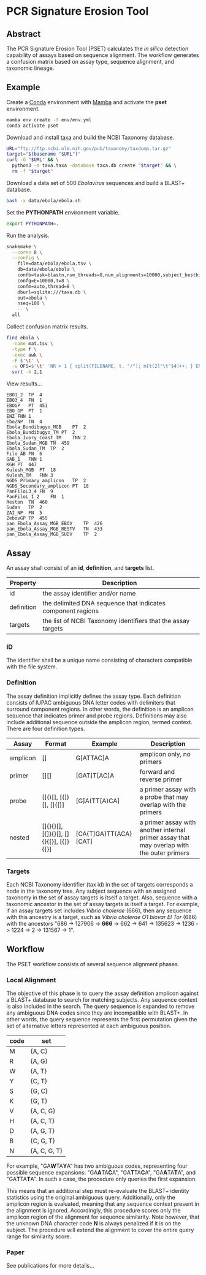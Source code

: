 # PCR Signature Erosion Tool

## Abstract

The PCR Signature Erosion Tool (PSET) calculates the *in silico* detection capability of assays based on sequence alignment. The workflow generates a confusion matrix based on assay type, sequence alignment, and taxonomic lineage.

## Example

Create a [Conda](https://docs.conda.io/en/latest/) environment with [Mamba](https://github.com/mamba-org/mamba) and activate the **pset** environment.
```bash
mamba env create -f env/env.yml
conda activate pset
```

Download and install [taxa](https://github.com/biolaboro/taxa) and build the NCBI Taxonomy database.
```bash
URL="ftp://ftp.ncbi.nlm.nih.gov/pub/taxonomy/taxdump.tar.gz"
target="$(basename "$URL")"
curl -O "$URL" && \
  python3 -m taxa.taxa -database taxa.db create "$target" && \
  rm -f "$target"
```

Download a data set of 500 *Ebolavirus* sequences and build a BLAST+ database.
```bash
bash -x data/ebola/ebola.sh
```

Set the **PYTHONPATH** environment variable.
```bash
export PYTHONPATH=.
```

Run the analysis.
```bash
snakemake \
  --cores 8 \
  --config \
    file=data/ebola/ebola.tsv \
    db=data/ebola/ebola \
    confb=task=blastn,num_threads=8,num_alignments=10000,subject_besthit \
    confg=E=10000,T=8 \
    confm=auto,thread=8 \
    dburl=sqlite:///taxa.db \
    out=ebola \
    nseq=100 \
    -- \
  all
```

Collect confusion matrix results.
```bash
find ebola \
  -name mat.tsv \
  -type f \
  -exec awk \
  -F $'\t' \
  -v OFS=$'\t' 'NR > 1 { split(FILENAME, t, "/"); m[t[2]"\t"$4]++; } END { for (k in m); print k, m[k]; }' {} \; | \
  sort -k 2,1
```

View results...
```
EBO1_2	TP	4
EBO3_4	FN	1
EBOGP	PT	451
EBO_GP	PT	1
ENZ	FNN	1
EboZNP	TN	4
Ebola_Bundibugyo_MGB	PT	2
Ebola_Bundibugyo_TM	PT	2
Ebola_Ivory_Coast_TM	TNN	2
Ebola_Sudan_MGB	TN	459
Ebola_Sudan_TM	TP	2
Filo_AB	FN	6
GAB_1	FNN	1
KGH	PT	447
Kulesh_MGB	PT	18
Kulesh_TM	FNN	3
NGDS_Primary_amplicon	TP	2
NGDS_Secondary_amplicon	PT	18
PanFiloL3_4	FN	9
PanFiloL_1_2	FN	1
Reston	TN	460
Sudan	TP	2
ZAI_NP	FN	5
ZebovGP	TP	455
pan_Ebola_Assay_MGB_EBOV	TP	426
pan_Ebola_Assay_MGB_RESTV	TN	433
pan_Ebola_Assay_MGB_SUDV	TP	2
```

## Assay

An assay shall consist of an **id**, **definition**, and **targets** list.

| Property | Description |
|-|-|
| id | the assay identifier and/or name |
| definition | the delimited DNA sequence that indicates component regions |
| targets | the list of NCBI Taxonomy identifiers that the assay targets |

### ID

The identifier shall be a unique name consisting of characters compatible with the file system.

### Definition

The assay definition implicitly defines the assay type. Each definition consists of IUPAC ambiguous DNA letter codes with delimiters that surround component regions. In other words, the definition is an amplicon sequence that indicates primer and probe regions. Definitions may also include additional sequence outside the amplicon region, termed context. There are four definition types.

| Assay | Format | Example | Description |
|-|-|-|-|
| amplicon | [] | G[ATTAC]A | amplicon only, no primers |
|primer | [][] | [GAT]T[AC]A | forward and reverse primer |
| probe | []\(\)[], [\(]\)[], []\([\)] | [G]A(TT[A)CA] | a primer assay with a probe that may overlap with the primers |
| nested | []{}{}[], [{]}{}[], []{}{[}], [{]}{[}] | [CA{T]GA}TT{ACA}[CAT] | a primer assay with another internal primer assay that may overlap with the outer primers |

### Targets

Each NCBI Taxonomy identifier (tax id) in the set of targets corresponds a node in the taxonomy tree. Any subject sequence with an assigned taxonomy in the set of assay targets is itself a target. Also, sequence with a taxonomic ancestor in the set of assay targets is itself a target. For example, if an assay targets set includes *Vibrio cholerae* (666), then any sequence with this ancestry is a target, such as *Vibrio cholerae O1 biovar El Tor* (686) with the ancestors "686 -> 127906 -> **666** -> 662 -> 641 -> 135623 -> 1236 -> 1224 -> 2 -> 131567 -> 1".

## Workflow

The PSET workflow consists of several sequence alignment phases.

### Local Alignment

The objective of this phase is to query the assay definition amplicon against a BLAST+ database to search for matching subjects. Any sequence context is also included in the search. The query sequence is expanded to remove any ambiguous DNA codes since they are incompatible with BLAST+. In other words, the query sequence represents the first permutation given the set of alternative letters represented at each ambiguous position.

|code|set|
|-|-|
|M|{A, C}|
|R|{A, G}|
|W|{A, T}|
|Y|{C, T}|
|S|{G, C}|
|K|{G, T}|
|V|{A, C, G}|
|H|{A, C, T}|
|D|{A, G, T}|
|B|{C, G, T}|
|N|{A, C, G, T}|

For example, "GA**W**TA**Y**A" has two ambiguous codes, representing four possible sequence expansions: "GA**A**TA**C**A", "GA**T**TA**C**A", "GA**A**TA**T**A", and "GA**T**TA**T**A". In such a case, the procedure only queries the first expansion.

This means that an additional step must re-evaluate the BLAST+ identity statistics using the original ambiguous query. Additionally, only the amplicon region is evaluated, meaning that any sequence context present in the alignment is ignored. Accordingly, this procedure scores only the amplicon region of the alignment for sequence similarity. Note however, that the unknown DNA character code **N** is always penalized if it is on the subject. The procedure will extend the alignment to cover the entire query range for similarity score.

### Paper

See publications for more details...
